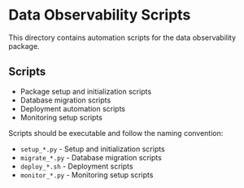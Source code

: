 # Data Observability Scripts

This directory contains automation scripts for the data observability package.

## Scripts

- Package setup and initialization scripts
- Database migration scripts
- Deployment automation scripts
- Monitoring setup scripts

Scripts should be executable and follow the naming convention:
- `setup_*.py` - Setup and initialization scripts
- `migrate_*.py` - Database migration scripts
- `deploy_*.sh` - Deployment scripts
- `monitor_*.py` - Monitoring setup scripts